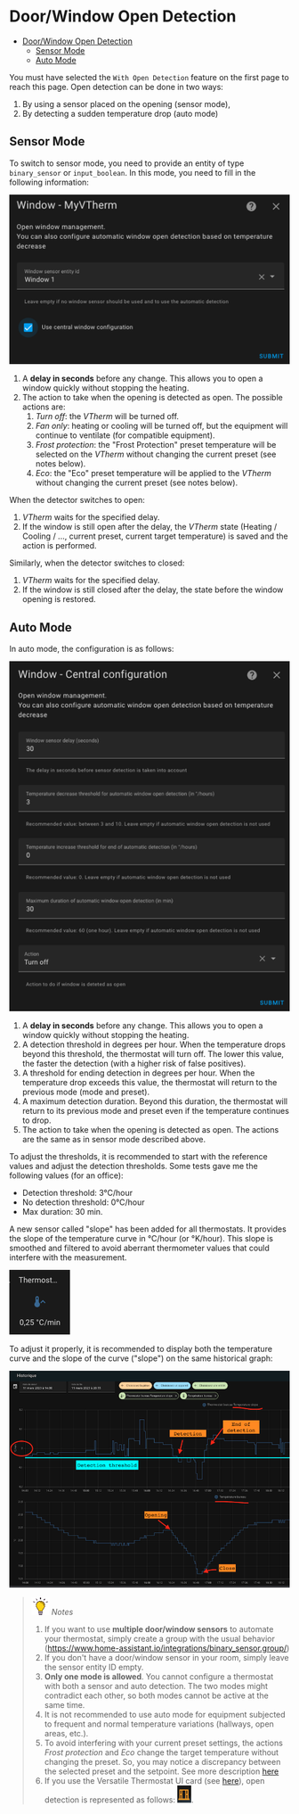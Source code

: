 # Door/Window Open Detection

- [Door/Window Open Detection](#doorwindow-open-detection)
  - [Sensor Mode](#sensor-mode)
  - [Auto Mode](#auto-mode)

You must have selected the `With Open Detection` feature on the first page to reach this page.
Open detection can be done in two ways:
1. By using a sensor placed on the opening (sensor mode),
2. By detecting a sudden temperature drop (auto mode)

## Sensor Mode
To switch to sensor mode, you need to provide an entity of type `binary_sensor` or `input_boolean`.
In this mode, you need to fill in the following information:

![mode window sensor](images/config-window-sensor.png)

1. A **delay in seconds** before any change. This allows you to open a window quickly without stopping the heating.
2. The action to take when the opening is detected as open. The possible actions are:
   1. _Turn off_: the _VTherm_ will be turned off.
   2. _Fan only_: heating or cooling will be turned off, but the equipment will continue to ventilate (for compatible equipment).
   3. _Frost protection_: the "Frost Protection" preset temperature will be selected on the _VTherm_ without changing the current preset (see notes below).
   4. _Eco_: the "Eco" preset temperature will be applied to the _VTherm_ without changing the current preset (see notes below).

When the detector switches to open:
1. _VTherm_ waits for the specified delay.
2. If the window is still open after the delay, the _VTherm_ state (Heating / Cooling / ..., current preset, current target temperature) is saved and the action is performed.

Similarly, when the detector switches to closed:
1. _VTherm_ waits for the specified delay.
2. If the window is still closed after the delay, the state before the window opening is restored.

## Auto Mode
In auto mode, the configuration is as follows:

![image](images/config-window-auto.png)

1. A **delay in seconds** before any change. This allows you to open a window quickly without stopping the heating.
2. A detection threshold in degrees per hour. When the temperature drops beyond this threshold, the thermostat will turn off. The lower this value, the faster the detection (with a higher risk of false positives).
3. A threshold for ending detection in degrees per hour. When the temperature drop exceeds this value, the thermostat will return to the previous mode (mode and preset).
4. A maximum detection duration. Beyond this duration, the thermostat will return to its previous mode and preset even if the temperature continues to drop.
5. The action to take when the opening is detected as open. The actions are the same as in sensor mode described above.

To adjust the thresholds, it is recommended to start with the reference values and adjust the detection thresholds. Some tests gave me the following values (for an office):
- Detection threshold: 3°C/hour
- No detection threshold: 0°C/hour
- Max duration: 30 min.

A new sensor called "slope" has been added for all thermostats. It provides the slope of the temperature curve in °C/hour (or °K/hour). This slope is smoothed and filtered to avoid aberrant thermometer values that could interfere with the measurement.

![image](images/temperature-slope.png)

To adjust it properly, it is recommended to display both the temperature curve and the slope of the curve ("slope") on the same historical graph:

![image](images/window-auto-tuning.png)

> ![Tip](images/tips.png) _*Notes*_
>
> 1. If you want to use **multiple door/window sensors** to automate your thermostat, simply create a group with the usual behavior (https://www.home-assistant.io/integrations/binary_sensor.group/)
> 2. If you don't have a door/window sensor in your room, simply leave the sensor entity ID empty.
> 3. **Only one mode is allowed**. You cannot configure a thermostat with both a sensor and auto detection. The two modes might contradict each other, so both modes cannot be active at the same time.
> 4. It is not recommended to use auto mode for equipment subjected to frequent and normal temperature variations (hallways, open areas, etc.).
> 5. To avoid interfering with your current preset settings, the actions _Frost protection_ and _Eco_ change the target temperature without changing the preset. So, you may notice a discrepancy between the selected preset and the setpoint. See more description [here](troubleshooting.md#open-window-detection-does-not-prevent-preset-changes)
> 6. If you use the Versatile Thermostat UI card (see [here](additions.md#even-better-with-the-versatile-thermostat-ui-card)), open detection is represented as follows: ![window](images/window-detection-icon.png).